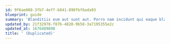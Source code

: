 ```yaml
---
id: 9f6ae008-3fb7-4eff-b841-890fbf6ada93
blueprint: guide
summary: 'Blanditiis eum aut sunt aut. Porro nam incidunt qui eaque blanditiis. Eaque qui non aliquam non. Et veritatis dolorem praesentium vitae omnis repellendus commodi. Eum et dolorem iste quo.'
updated_by: 21f32978-f87b-4820-9b58-3a7195355e2c
updated_at: 1676409898
title: ' (Duplicated)'
---
```

